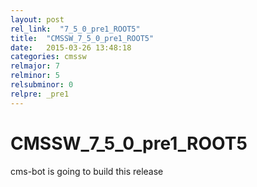 ```yaml
---
layout: post
rel_link:  "7_5_0_pre1_ROOT5"
title:  "CMSSW_7_5_0_pre1_ROOT5"
date:   2015-03-26 13:48:18
categories: cmssw
relmajor: 7
relminor: 5
relsubminor: 0
relpre: _pre1
---
```


# CMSSW_7_5_0_pre1_ROOT5
cms-bot is going to build this release
